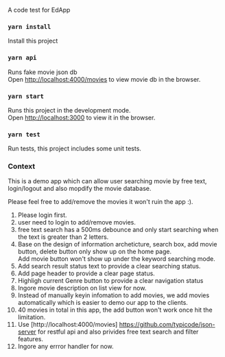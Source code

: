A code test for EdApp

### `yarn install `
Install this project

### `yarn api`
Runs fake movie json db<br>
Open [http://localhost:4000/movies](http://localhost:4000/movies) to view movie db in the browser.
### `yarn start `
Runs this project in the development mode.<br>
Open [http://localhost:3000](http://localhost:3000) to view it in the browser.


### `yarn test`
Run tests, this project includes some unit tests.


### Context
This is a demo app which can allow user searching movie by free text, login/logout and also mopdify the movie database.<br>

Please feel free to add/remove the movies it won't ruin the app :).
1. Please login first.<br>
2. user need to login to add/remove movies.<br>
3. free text search has a 500ms debounce and only start searching when the text is greater than 2 letters.<br>
4. Base on the design of information archeticture, search box, add movie button, delete button only show up on the home page.<br> Add movie button won't show up under the keyword searching mode.<br>
5. Add search result status text to provide a clear searching status.<br>
6. Add page header to provide a clear page status.<br>
7. Highligh current Genre button to provide a clear navigation status<br>
8. Ingore movie description on list view for now.
9. Instead of manually keyin infomation to add movies, we add movies automatically which is easier to demo our app to the clients.
10. 40 movies in total in this app, the add button won't work once hit the limitation.
11. Use [http://localhost:4000/movies] https://github.com/typicode/json-server  for restful api and also privides free text search and filter features.
12. Ingore any errror handler for now.


